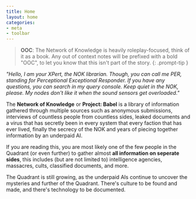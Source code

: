 ```yaml
---
title: Home
layout: home
categories:
- meta
- toolbar
---
```


> **OOC**: The Network of Knowledge is heavily roleplay-focused, think of it as a book. Any out of context notes will be prefixed with a bold "OOC", to let you know that this isn't part of the story.
{: .prompt-tip }

<i>"Hello, I am your XPert, the NOK librarian. Though, you can call me PER, standing for Perceptional Exceptional Responder. If you have any questions, you can search in my query console. Keep quiet in the NOK, please. My nodes don't like it when the sound sensors get overloaded."</i>

The **Network of Knowledge** or **Project: Babel** is a library of information gathered through multiple sources such as anonymous submissions, interviews of countless people from countless sides, leaked documents and a virus that has secretly been in every system that every faction that has ever lived, finally the secrecy of the NOK and years of piecing together information by an underpaid AI.

If you are reading this, you are most likely one of the few people in the Quadrant (or even further) to gather almost **all information on seperate sides**, this includes (but are not limited to) intelligence agencies, massacres, cults, classified documents, and more.

The Quadrant is still growing, as the underpaid AIs continue to uncover the mysteries and further of the Quadrant. There's culture to be found and made, and there's technology to be documented.
